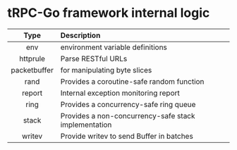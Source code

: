 # tRPC-Go framework internal logic

| Type | Description |
| :----: | :---- |
| env | environment variable definitions |
| httprule | Parse RESTful URLs |
| packetbuffer | for manipulating byte slices |
| rand | Provides a coroutine-safe random function |
| report | Internal exception monitoring report |
| ring | Provides a concurrency-safe ring queue |
| stack | Provides a non-concurrency-safe stack implementation |
| writev | Provide writev to send Buffer in batches |
